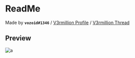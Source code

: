 # ReadMe
Made by **`vozoid#1346`** / [V3rmillion Profile](https://v3rmillion.net/member.php?action=profile&uid=485232) / [V3rmillion Thread]([https://v3rmillion.net/showthread.php?tid=1155733](https://v3rmillion.net/showthread.php?tid=1170503))

## Preview
![a](https://cdn.discordapp.com/attachments/929732438396133377/980001375800950815/unknown.png)
